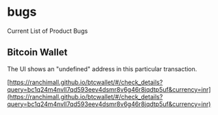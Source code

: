 # bugs

Current List of Product Bugs

## Bitcoin Wallet
The UI shows an "undefined" address in this particular transaction.  

[https://ranchimall.github.io/btcwallet/#/check_details?query=bc1q24m4nvll7qd593eev4dsmr8v6g46r8jqdtp5uf&currency=inr](https://ranchimall.github.io/btcwallet/#/check_details?query=bc1q24m4nvll7qd593eev4dsmr8v6g46r8jqdtp5uf&currency=inr)
